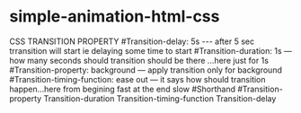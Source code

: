 # simple-animation-html-css
CSS TRANSITION PROPERTY
#Transition-delay: 5s --- after 5 sec trransition will start ie delaying some time to start
#Transition-duration: 1s — how many seconds should transition should be there …here just for 1s
#Transition-property: background — apply transition only for background
#Transition-timing-function: ease out — it says how should transition happen…here from begining fast at the end slow
#Shorthand
#Transition-property Transition-duration Transition-timing-function Transition-delay
